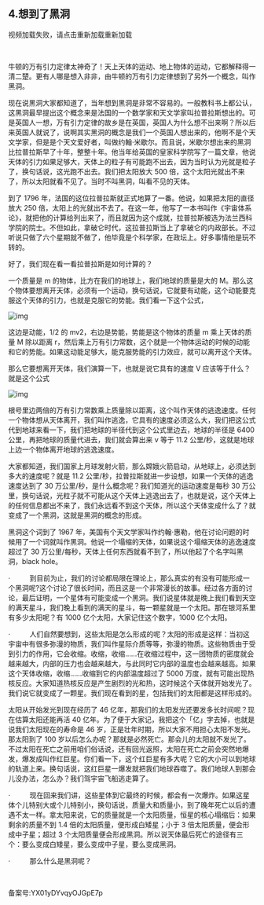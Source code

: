 ## 4.想到了黑洞
  




视频加载失败，请点击重新加载重新加载
  




 


牛顿的万有引力定律太神奇了！天上天体的运动、地上物体的运动，它都解释得一清二楚。更有人哪是想入非非，由牛顿的万有引力定律想到了另外一个概念，叫作黑洞。


现在说黑洞大家都知道了，当年想到黑洞是非常不容易的。一般教科书上都公认，这黑洞最早提出这个概念来是法国的一个数学家和天文学家叫拉普拉斯想出的。可是英国人一想，万有引力定律的故乡是在英国，英国人为什么想不出来啊？所以后来英国人就说了，说啊其实黑洞的概念是我们一个英国人想出来的，他啊不是个天文学家，但是是个天文爱好者，叫做约翰·米歇尔。而且说，米歇尔想出来的黑洞比拉普拉斯早了十年，整整十年。他当年给英国的皇家科学院写了一篇文章，他说天体的引力如果足够大，天体上的粒子有可能跑不出去，因为当时认为光就是粒子了，换句话说，这光跑不出去。我们把太阳放大 500 倍，这个太阳光就出不来了，所以太阳就看不见了。当时不叫黑洞，叫看不见的天体。


到了 1796 年，法国的这位拉普拉斯就正式地算了一番。他说，如果把太阳的直径放大 250 倍，太阳上的光就出不去了。在这一年，他写了一本书叫作《宇宙体系论》，就把他的计算给列出来了，而且就因为这个成就，拉普拉斯被选为法兰西科学院的院士。不但如此，拿破仑时代，这拉普拉斯当上了拿破仑的内政部长。不过听说只做了六个星期就不做了，他毕竟是个科学家，在政坛上。好多事情他是玩不转的。


好了，我们现在看一看拉普拉斯是如何计算的？


一个质量是 m 的物体，比方在我们的地球上，我们地球的质量是大的 M。那么这个物体要想离开天体，必须有一个运动，换句话说，它就要有动能，这个动能要克服这个天体的引力，也就是克服它的势能。我们看一下这个公式，


![img](https://pic1.zhimg.com/v2-f43fb127bf043d6ceba5b8b09a8d91cb.webp)

这边是动能，1/2 的 mv2，右边是势能，势能是这个物体的质量 m 乘上天体的质量 M 除以距离 r，然后乘上万有引力常数，这个就是一个物体运动的时候的动能和它的势能。如果这动能足够大，能克服势能的引力效应，就可以离开这个天体。


那么它要想离开天体，我们演算一下，也就是说它具有的速度 V 应该等于什么？就是这个公式


![img](https://pic4.zhimg.com/v2-99550a5aae0b06f5a82c15c3e74d4f25.webp)

根号里边两倍的万有引力常数乘上质量除以距离，这个叫作天体的逃逸速度。任何一个物体想从天体离开，我们叫作逃逸，它具有的速度必须这么大，我们把这公式代到地球来看一下，我们把地球的半径代到这个公式里边去，地球的半径是 6400 公里，再把地球的质量代进去，我们就会算出来 v 等于 11.2 公里/秒，这就是地球上边一个物体离开地球的逃逸速度。


大家都知道，我们国家上月球发射火箭，那么嫦娥火箭启动，从地球上，必须达到多大的速度呢？就是 11.2 公里/秒，拉普拉斯就进一步设想，如果一个天体的逃逸速度达到了 30 万公里/秒，是什么概念呢？我们知道光的运动速度是每秒 30 万公里，换句话说，光粒子就不可能从这个天体上逃逸出去了，也就是说，这个天体上的任何信息都出不来了，我们永远看不到这个天体，所以这个天体变成什么了？就变成了一个黑洞，这就是黑洞的概念的形成。


黑洞这个词到了 1967 年，美国有个天文学家叫作约翰·惠勒，他在讨论问题的时候用了一个词就叫作黑洞。他说一个塌缩的天体，如果说这个塌缩天体的逃逸速度超过了 30 万公里/每秒，天体上任何东西就看不到了，所以他起了个名字叫黑洞，black hole。


·          到目前为止，我们的讨论都局限在理论上，那么真实的有没有可能形成一个黑洞呢?这个讨论了很长时间，而且这是一个非常漫长的故事。经过各方面的讨论，最后证明，一个星体有可能变成一个黑洞。我们说星体就是晚上我们看到天空的满天星斗，我们晚上看到的满天的星斗，每一颗星就是一个太阳。那在银河系里有多少太阳呢？有 1000 亿个太阳，大家记住这个数字，1000 亿个太阳。


·          人们自然要想到，这些太阳是怎么形成的呢？太阳的形成是这样：当初这宇宙中有很多弥漫的物质，我们叫作星际介质等等，弥漫的物质。这些物质由于受到引力的作用，它会收缩。收缩，收缩……在收缩过程中，这一团物质的密度就会越来越大，内部的压力也会越来越大，与此同时它内部的温度也会越来越高。如果这个天体收缩，收缩……收缩到它的内部温度超过了 5000 万度，就有可能出现热核反应。大家知道热核反应是产生剧烈的光和热，这时候这个天体就开始发光了。我们说它就变成了一颗星。我们现在看到的星，包括我们的太阳都是这样形成的。


太阳从开始发光到现在经历了 46 亿年，那我们的太阳发光还要发多长时间呢？现在估算太阳还能再活 40 亿年。为了便于大家记，我把这个「亿」字去掉，也就是说我们太阳现在的寿命是 46 岁，正是壮年时期，所以大家不用担心太阳不发光。那太阳到了 100 岁以后怎么办呢？那就是必然死亡。那会儿的太阳就不发光了。不过太阳在死亡之前用咱们俗话说，还有回光返照，太阳在死亡之前会突然地爆发，爆发成叫作红巨星。你们看一下，这个红巨星有多大呢？它的大小可以到地球的轨道上来。换句话说，这红巨星一爆发就把我们地球吞噬了。我们地球人到那会儿没办法，怎么办？我们驾宇宙飞船逃走算了。


·          现在回来我们讲，这些星体到它最终的时候，都会有一次爆炸。如果这星体个儿特别大或个儿特别小，换句话说，质量大和质量小，到了晚年死亡以后的遭遇不太一样。拿太阳来说，它的质量就是一个太阳质量，恒星的核心塌缩后：如果剩余的质量不到 1.4 倍的太阳质量，便形成白矮星；小于 3 倍太阳质量，便会形成中子星；超过 3 个太阳质量便会形成黑洞。所以说天体最后死亡的途径有三个：要么变成白矮星，要么变成中子星，要么变成黑洞。


·          那么什么是黑洞呢？


 


备案号:YX01yDYvqyOJGpE7p


